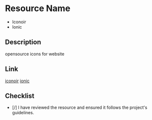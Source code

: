 # Resource Name
- Iconoir
- Ionic

## Description
opensource icons for website

## Link
[iconoir](https://iconoir.com/)
[ionic](https://ionic.io/ionicons)

## Checklist
- [/] I have reviewed the resource and ensured it follows the project's guidelines.
